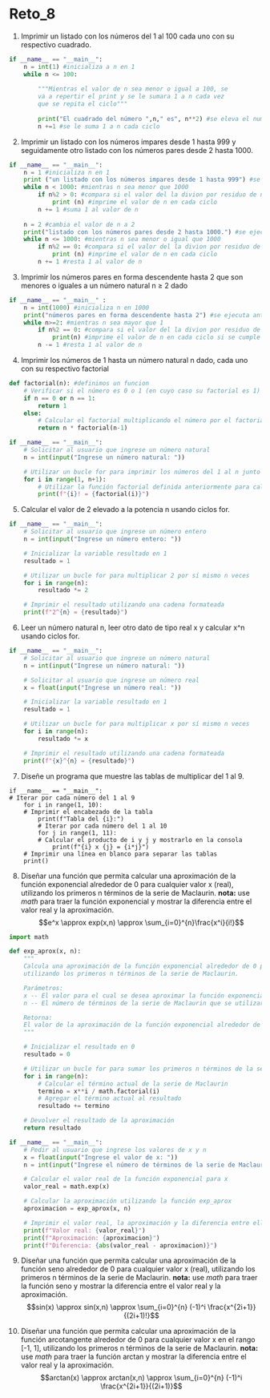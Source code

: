 # Reto_8
1. Imprimir un listado con los números del 1 al 100 cada uno con su respectivo cuadrado.
```python
if __name__ == "__main__":
    n = int(1) #inicializa a n en 1
    while n <= 100:
        
        """Mientras el valor de n sea menor o igual a 100, se
        va a repertir el print y se le sumara 1 a n cada vez
        que se repita el ciclo"""
        
        print("El cuadrado del número ",n," es", n**2) #se eleva el numero dentro del print
        n +=1 #se le suma 1 a n cada ciclo
```
2.  Imprimir un listado con los números impares desde 1 hasta 999 y seguidamente otro listado con los números pares desde 2 hasta 1000.
```python
if __name__ == "__main__":
    n = 1 #inicializa n en 1
    print ("un listado con los números impares desde 1 hasta 999") #se ejecuta antes de iniciar el ciclo
    while n < 1000: #mientras n sea menor que 1000
        if n%2 > 0: #compara si el valor del la divion por residuo de n es mayor a cero
            print (n) #imprime el valor de n en cada ciclo
        n += 1 #suma 1 al valor de n
        
    n = 2 #cambia el valor de n a 2
    print("listado con los números pares desde 2 hasta 1000.") #se ejecuta antes de iniciar el ciclo
    while n <= 1000: #mientras n sea menor o igual que 1000
        if n%2 == 0: #compara si el valor del la divion por residuo de n es igual a cero
            print (n) #imprime el valor de n en cada ciclo
        n += 1 #resta 1 al valor de n
```
3.  Imprimir los números pares en forma descendente hasta 2 que son menores o iguales a un número natural n ≥ 2 dado
```python
if __name__ == "__main__" :
    n = int(1000) #inicializa n en 1000
    print("números pares en forma descendente hasta 2") #se ejecuta antes de iniciar el ciclo
    while n>=2: #mientras n sea mayor que 1
        if n%2 == 0: #compara si el valor del la divion por residuo de n es igual a cero
            print(n) #imprime el valor de n en cada ciclo si se cumple la condicion
        n -= 1 #resta 1 al valor de n
```
4. Imprimir los números de 1 hasta un número natural n dado, cada uno con su respectivo factorial
```python
def factorial(n): #definimos un funcion
    # Verificar si el número es 0 o 1 (en cuyo caso su factorial es 1)
    if n == 0 or n == 1:
        return 1
    else:
        # Calcular el factorial multiplicando el número por el factorial de su predecesor
        return n * factorial(n-1)

if __name__ == "__main__":
    # Solicitar al usuario que ingrese un número natural
    n = int(input("Ingrese un número natural: "))

    # Utilizar un bucle for para imprimir los números del 1 al n junto con su factorial correspondiente
    for i in range(1, n+1):
        # Utilizar la función factorial definida anteriormente para calcular el factorial de cada número
        print(f"{i}! = {factorial(i)}")
```
5. Calcular el valor de 2 elevado a la potencia n usando ciclos for.
```python
if __name__ == "__main__":
    # Solicitar al usuario que ingrese un número entero
    n = int(input("Ingrese un número entero: "))

    # Inicializar la variable resultado en 1
    resultado = 1

    # Utilizar un bucle for para multiplicar 2 por sí mismo n veces
    for i in range(n):
        resultado *= 2

    # Imprimir el resultado utilizando una cadena formateada
    print(f"2^{n} = {resultado}")
```
6. Leer un número natural n, leer otro dato de tipo real x y calcular x^n usando ciclos for.
```python
if __name__ == "__main__":
    # Solicitar al usuario que ingrese un número natural
    n = int(input("Ingrese un número natural: "))

    # Solicitar al usuario que ingrese un número real
    x = float(input("Ingrese un número real: "))

    # Inicializar la variable resultado en 1
    resultado = 1

    # Utilizar un bucle for para multiplicar x por sí mismo n veces
    for i in range(n):
        resultado *= x

    # Imprimir el resultado utilizando una cadena formateada
    print(f"{x}^{n} = {resultado}")
```
7. Diseñe un programa que muestre las tablas de multiplicar del 1 al 9.
```
if __name__ == "__main__":
# Iterar por cada número del 1 al 9
    for i in range(1, 10):
    # Imprimir el encabezado de la tabla
        print(f"Tabla del {i}:")
        # Iterar por cada número del 1 al 10
        for j in range(1, 11):
        # Calcular el producto de i y j y mostrarlo en la consola
            print(f"{i} x {j} = {i*j}")
    # Imprimir una línea en blanco para separar las tablas
    print()
```
8. Diseñar una función que permita calcular una aproximación de la función exponencial alrededor de 0 para cualquier valor x (real), utilizando los primeros n términos de la serie de Maclaurin. **nota:** use *math* para traer la función exponencial y mostrar la diferencia entre el valor real y la aproximación.
$$e^x \approx exp(x,n) \approx \sum_{i=0}^{n}\frac{x^i}{i!}$$
```python
import math

def exp_aprox(x, n):
    """
    Calcula una aproximación de la función exponencial alrededor de 0 para cualquier valor x (real),
    utilizando los primeros n términos de la serie de Maclaurin.

    Parámetros:
    x -- El valor para el cual se desea aproximar la función exponencial.
    n -- El número de términos de la serie de Maclaurin que se utilizarán para la aproximación.

    Retorna:
    El valor de la aproximación de la función exponencial alrededor de 0 para el valor de x dado.
    """

    # Inicializar el resultado en 0
    resultado = 0

    # Utilizar un bucle for para sumar los primeros n términos de la serie de Maclaurin
    for i in range(n):
        # Calcular el término actual de la serie de Maclaurin
        termino = x**i / math.factorial(i)
        # Agregar el término actual al resultado
        resultado += termino

    # Devolver el resultado de la aproximación
    return resultado

if __name__ == "__main__":
    # Pedir al usuario que ingrese los valores de x y n
    x = float(input("Ingrese el valor de x: "))
    n = int(input("Ingrese el número de términos de la serie de Maclaurin que se utilizarán para la aproximación: "))

    # Calcular el valor real de la función exponencial para x
    valor_real = math.exp(x)

    # Calcular la aproximación utilizando la función exp_aprox
    aproximacion = exp_aprox(x, n)

    # Imprimir el valor real, la aproximación y la diferencia entre ellos
    print(f"Valor real: {valor_real}")
    print(f"Aproximación: {aproximacion}")
    print(f"Diferencia: {abs(valor_real - aproximacion)}")
```
9. Diseñar una función que permita calcular una aproximación de la función seno alrededor de 0 para cualquier valor x (real), utilizando los primeros n términos de la serie de Maclaurin. **nota:** use *math* para traer la función seno y mostrar la diferencia entre el valor real y la aproximación.
$$sin(x) \approx sin(x,n) \approx \sum_{i=0}^{n} (-1)^i \frac{x^{2i+1}}{(2i+1)!}$$

10. Diseñar una función que permita calcular una aproximación de la función arcotangente alrededor de 0 para cualquier valor x en el rango [-1, 1], utilizando los primeros n términos de la serie de Maclaurin. **nota:** use *math* para traer la función arctan y mostrar la diferencia entre el valor real y la aproximación.
$$arctan(x) \approx arctan(x,n) \approx \sum_{i=0}^{n} (-1)^i \frac{x^{2i+1}}{(2i+1)}$$
